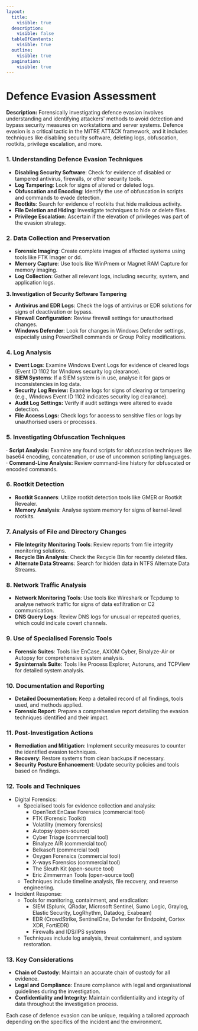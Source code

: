 ```yaml
---
layout:
  title:
    visible: true
  description:
    visible: false
  tableOfContents:
    visible: true
  outline:
    visible: true
  pagination:
    visible: true
---
```


# Defence Evasion Assessment

**Description:** Forensically investigating defence evasion involves understanding and identifying attackers' methods to avoid detection and bypass security measures on workstations and server systems. Defence evasion is a critical tactic in the MITRE ATT\&CK framework, and it includes techniques like disabling security software, deleting logs, obfuscation, rootkits, privilege escalation, and more.

### **1. Understanding Defence Evasion Techniques**

* **Disabling Security Software**: Check for evidence of disabled or tampered antivirus, firewalls, or other security tools.
* **Log Tampering**: Look for signs of altered or deleted logs.
* **Obfuscation and Encoding**: Identify the use of obfuscation in scripts and commands to evade detection.
* **Rootkits**: Search for evidence of rootkits that hide malicious activity.
* **File Deletion and Hiding**: Investigate techniques to hide or delete files.
* **Privilege Escalation**: Ascertain if the elevation of privileges was part of the evasion strategy.

### **2. Data Collection and Preservation**

* **Forensic Imaging**: Create complete images of affected systems using tools like FTK Imager or dd.
* **Memory Capture**: Use tools like WinPmem or Magnet RAM Capture for memory imaging.
* **Log Collection**: Gather all relevant logs, including security, system, and application logs.

**3. Investigation of Security Software Tampering**

* **Antivirus and EDR Logs**: Check the logs of antivirus or EDR solutions for signs of deactivation or bypass.
* **Firewall Configuration**: Review firewall settings for unauthorised changes.
* **Windows Defender**: Look for changes in Windows Defender settings, especially using PowerShell commands or Group Policy modifications.

### **4. Log Analysis**

* **Event Logs**: Examine Windows Event Logs for evidence of cleared logs (Event ID 1102 for Windows security log clearance).
* **SIEM Systems**: If a SIEM system is in use, analyse it for gaps or inconsistencies in log data.
* **Security Log Review:** Examine logs for signs of clearing or tampering (e.g., Windows Event ID 1102 indicates security log clearance).
* **Audit Log Settings:** Verify if audit settings were altered to evade detection.
* **File Access Logs:** Check logs for access to sensitive files or logs by unauthorised users or processes.

### **5. Investigating Obfuscation Techniques**

·        **Script Analysis:** Examine any found scripts for obfuscation techniques like base64 encoding, concatenation, or use of uncommon scripting languages. ·        **Command-Line Analysis:** Review command-line history for obfuscated or encoded commands.

### **6. Rootkit Detection**

* **Rootkit Scanners**: Utilize rootkit detection tools like GMER or Rootkit Revealer.
* **Memory Analysis**: Analyse system memory for signs of kernel-level rootkits.

### **7. Analysis of File and Directory Changes**

* **File Integrity Monitoring Tools**: Review reports from file integrity monitoring solutions.
* **Recycle Bin Analysis**: Check the Recycle Bin for recently deleted files.
* **Alternate Data Streams**: Search for hidden data in NTFS Alternate Data Streams.

### **8. Network Traffic Analysis**

* **Network Monitoring Tools**: Use tools like Wireshark or Tcpdump to analyse network traffic for signs of data exfiltration or C2 communication.
* **DNS Query Logs**: Review DNS logs for unusual or repeated queries, which could indicate covert channels.

### **9. Use of Specialised Forensic Tools**

* **Forensic Suites**: Tools like EnCase, AXIOM Cyber, Binalyze-Air or Autopsy for comprehensive system analysis.
* **Sysinternals Suite**: Tools like Process Explorer, Autoruns, and TCPView for detailed system analysis.

### **10. Documentation and Reporting**

* **Detailed Documentation**: Keep a detailed record of all findings, tools used, and methods applied.
* **Forensic Report**: Prepare a comprehensive report detailing the evasion techniques identified and their impact.

### **11. Post-Investigation Actions**

* **Remediation and Mitigation**: Implement security measures to counter the identified evasion techniques.
* **Recovery**: Restore systems from clean backups if necessary.
* **Security Posture Enhancement**: Update security policies and tools based on findings.

### **12.** Tools and Techniques

* Digital Forensics:
  * Specialised tools for evidence collection and analysis:
    * OpenText EnCase Forensics (commercial tool)
    * FTK (Forensic Toolkit)
    * Volatility (memory forensics)
    * Autopsy (open-source)
    * Cyber Triage (commercial tool)
    * Binalyze AIR (commercial tool)
    * Belkasoft (commercial tool)
    * Oxygen Forensics (commercial tool)
    * X-ways Forensics (commercial tool)
    * The Sleuth Kit (open-source tool)
    * Eric Zimmerman Tools (open-source tool)
  * Techniques include timeline analysis, file recovery, and reverse engineering.
* Incident Response:
  * Tools for monitoring, containment, and eradication:
    * SIEM (Splunk, QRadar, Microsoft Sentinel, Sumo Logic, Graylog, Elastic Security, LogRhythm, Datadog, Exabeam)
    * EDR (CrowdStrike, SentinelOne, Defender for Endpoint, Cortex XDR, FortiEDR)
    * Firewalls and IDS/IPS systems
  * Techniques include log analysis, threat containment, and system restoration.

### **13. Key Considerations**

* **Chain of Custody**: Maintain an accurate chain of custody for all evidence.
* **Legal and Compliance**: Ensure compliance with legal and organisational guidelines during the investigation.
* **Confidentiality and Integrity**: Maintain confidentiality and integrity of data throughout the investigation process.

Each case of defence evasion can be unique, requiring a tailored approach depending on the specifics of the incident and the environment.
